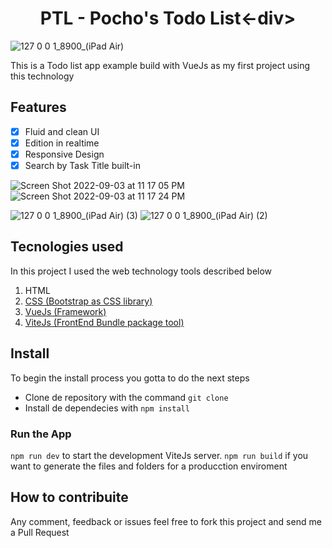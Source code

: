 #  <div align="center">PTL - Pocho's Todo List<-div>


![127 0 0 1_8900_(iPad Air)](https://user-images.githubusercontent.com/77460748/188295380-f57a444b-1524-4c07-ac8e-044cd37e8fab.png)

This is a Todo list app example build with VueJs as my first project using this technology

## Features

- [x] Fluid and clean UI
- [x] Edition in realtime
- [x] Responsive Design
- [x] Search by Task Title built-in

![Screen Shot 2022-09-03 at 11 17 05 PM](https://user-images.githubusercontent.com/77460748/188295598-258653c6-4cd1-4be8-8337-9606f0fbfa39.png)
![Screen Shot 2022-09-03 at 11 17 24 PM](https://user-images.githubusercontent.com/77460748/188295599-01a4085b-a541-458e-9881-f7d58e69c793.png)


![127 0 0 1_8900_(iPad Air) (3)](https://user-images.githubusercontent.com/77460748/188295395-752a9d55-aa62-44e1-b76d-3a6ddfc726cc.png)
![127 0 0 1_8900_(iPad Air) (2)](https://user-images.githubusercontent.com/77460748/188295396-3f9fe7a0-4dbc-4d8a-ac57-3608ac728928.png)


## Tecnologies used

In this project I used the web technology tools described below

1. HTML
2. [CSS (Bootstrap as CSS library) ](https://getbootstrap.com/)
3. [VueJs (Framework) ](https://vuejs.org/)
4. [ViteJs (FrontEnd Bundle package tool)](https://vitejs.dev/)


## Install

To begin the install process you gotta to do the next steps
- Clone de repository with the command `git clone`
- Install de dependecies with `npm install`

### Run the App
`npm run dev` to start the development ViteJs server.
`npm run build` if you want to generate the files and folders for a producction enviroment

## How to contribuite

Any comment, feedback or issues feel free to fork this project and send me a Pull Request

